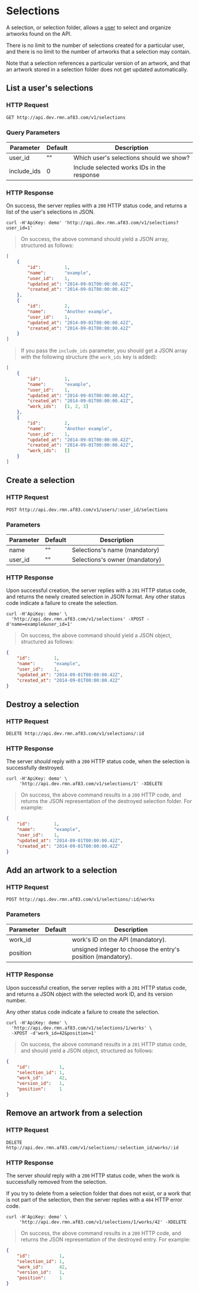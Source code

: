 # Selections

A selection, or selection folder, allows a [user](#users) to select and
organize artworks found on the API.

There is no limit to the number of selections created for a particular user,
and there is no limit to the number of artworks that a selection may contain.

<aside class="notice">Note that a selection references a particular version of
an artwork, and that an artwork stored in a selection folder does not get
updated automatically.</aside>


## List a user's selections

### HTTP Request

`GET http://api.dev.rmn.af83.com/v1/selections`

### Query Parameters

Parameter   | Default | Description
----------- | ------- | ------------
user_id     | ""      | Which user's selections should we show?
include_ids | 0       | Include selected works IDs in the response

### HTTP Response

On success, the server replies with a `200` HTTP status code, and returns a
list of the user's selections in JSON.

```shell
curl -H'ApiKey: demo' 'http://api.dev.rmn.af83.com/v1/selections?user_id=1'
```

> On success, the above command should yield a JSON array, structured as
> follows:

```json
[
    {
        "id":         1,
        "name":       "example",
        "user_id":    1,
        "updated_at": "2014-09-01T00:00:00.42Z",
        "created_at": "2014-09-01T00:00:00.42Z"
    },
    {
        "id":         2,
        "name":       "Another example",
        "user_id":    1,
        "updated_at": "2014-09-01T00:00:00.42Z",
        "created_at": "2014-09-01T00:00:00.42Z"
    }
]
```

> If you pass the `include_ids` parameter, you should get a JSON array with
> the following structure (the `work_ids` key is added):

```json
[
    {
        "id":         1,
        "name":       "example",
        "user_id":    1,
        "updated_at": "2014-09-01T00:00:00.42Z",
        "created_at": "2014-09-01T00:00:00.42Z",
        "work_ids":   [1, 2, 3]
    },
    {
        "id":         2,
        "name":       "Another example",
        "user_id":    1,
        "updated_at": "2014-09-01T00:00:00.42Z",
        "created_at": "2014-09-01T00:00:00.42Z",
        "work_ids":   []
    }
]
```


## Create a selection

### HTTP Request

`POST http://api.dev.rmn.af83.com/v1/users/:user_id/selections`

### Parameters

Parameter | Default | Description
--------- | ------- | ------------
name      | ""      | Selections's name (mandatory)
user_id   | ""      | Selections's owner (mandatory)


### HTTP Response

Upon successful creation, the server replies with a `201` HTTP status code, and
returns the newly created selection in JSON format. Any other status code
indicate a failure to create the selection.

```shell
curl -H'ApiKey: demo' \
  'http://api.dev.rmn.af83.com/v1/selections' -XPOST -d'name=example&user_id=1'
```

> On success, the above command should yield a JSON object, structured as
> follows:

```json
{
    "id":         1,
    "name":       "example",
    "user_id":    1,
    "updated_at": "2014-09-01T00:00:00.42Z",
    "created_at": "2014-09-01T00:00:00.42Z"
}
```


## Destroy a selection

### HTTP Request

`DELETE http://api.dev.rmn.af83.com/v1/selections/:id`

### HTTP Response

The server *should* reply with a `200` HTTP status code, when the selection is
successfully destroyed.

```shell
curl -H'ApiKey: demo' \
     'http://api.dev.rmn.af83.com/v1/selections/1' -XDELETE
```

> On success, the above command results in a `200` HTTP code, and returns the 
> JSON representation of the destroyed selection folder. For example:

```json
{
    "id":         1,
    "name":       "example",
    "user_id":    1,
    "updated_at": "2014-09-01T00:00:00.42Z",
    "created_at": "2014-09-01T00:00:00.42Z"
}
```


## Add an artwork to a selection

### HTTP Request

`POST http://api.dev.rmn.af83.com/v1/selections/:id/works`

### Parameters

Parameter | Default | Description
--------- | ------- | ------------
work_id   |         | work's ID on the API (mandatory).
position  |         | unsigned integer to choose the entry's position (mandatory).


### HTTP Response

Upon successful creation, the server replies with a `201` HTTP status code, and
returns a JSON object with the selected work ID, and its version number.

Any other status code indicate a failure to create the selection.

```shell
curl -H'ApiKey: demo' \
  'http://api.dev.rmn.af83.com/v1/selections/1/works' \
  -XPOST -d'work_id=42&position=1'
```

> On success, the above command results in a `201` HTTP status code, and
> should yield a JSON object, structured as follows:

```json
{
    "id":           1,
    "selection_id": 1,
    "work_id":      42,
    "version_id":   1,
    "position":     1
}
```


## Remove an artwork from a selection

### HTTP Request

`DELETE http://api.dev.rmn.af83.com/v1/selections/:selection_id/works/:id`

### HTTP Response

The server *should* reply with a `200` HTTP status code, when the work is
successfully removed from the selection.

If you try to delete from a selection folder that does not exist, or a work
that is not part of the selection, then the server replies with a `404` HTTP
error code.

```shell
curl -H'ApiKey: demo' \
     'http://api.dev.rmn.af83.com/v1/selections/1/works/42' -XDELETE
```

> On success, the above command results in a `200` HTTP code, and returns the 
> JSON representation of the destroyed entry. For example:

```json
{
    "id":           1,
    "selection_id": 1,
    "work_id":      42,
    "version_id":   1,
    "position":     1
}
```

